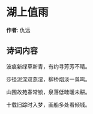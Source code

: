 # 湖上值雨

**作者**: 仇远

## 诗词内容

波痕新绿草新青，有约寻芳芳不晴。

莎径泥深双燕湿，柳桥烟淡一鶑鸣。

山围故苑春常锁，泉落低畦暖未耕。

十载旧踪时入梦，画船多处看倾城。

